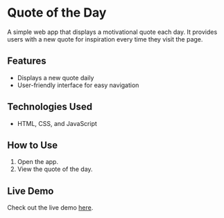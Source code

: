 # Quote of the Day

A simple web app that displays a motivational quote each day. It provides users with a new quote for inspiration every time they visit the page.

## Features
- Displays a new quote daily
- User-friendly interface for easy navigation

## Technologies Used
- HTML, CSS, and JavaScript

## How to Use
1. Open the app.
2. View the quote of the day.

## Live Demo
Check out the live demo [here](https://pradeepkumardev2003.github.io/infotrixs/).
